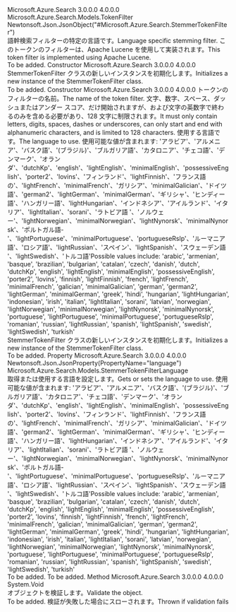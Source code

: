 <Type Name="StemmerTokenFilter" FullName="Microsoft.Azure.Search.Models.StemmerTokenFilter">
  <TypeSignature Language="C#" Value="public class StemmerTokenFilter : Microsoft.Azure.Search.Models.TokenFilter" />
  <TypeSignature Language="ILAsm" Value=".class public auto ansi beforefieldinit StemmerTokenFilter extends Microsoft.Azure.Search.Models.TokenFilter" />
  <TypeSignature Language="DocId" Value="T:Microsoft.Azure.Search.Models.StemmerTokenFilter" />
  <TypeSignature Language="VB.NET" Value="Public Class StemmerTokenFilter&#xA;Inherits TokenFilter" />
  <TypeSignature Language="F#" Value="type StemmerTokenFilter = class&#xA;    inherit TokenFilter" />
  <AssemblyInfo>
    <AssemblyName>Microsoft.Azure.Search</AssemblyName>
    <AssemblyVersion>3.0.0.0</AssemblyVersion>
    <AssemblyVersion>4.0.0.0</AssemblyVersion>
  </AssemblyInfo>
  <Base>
    <BaseTypeName>Microsoft.Azure.Search.Models.TokenFilter</BaseTypeName>
  </Base>
  <Interfaces />
  <Attributes>
    <Attribute>
      <AttributeName>Newtonsoft.Json.JsonObject("#Microsoft.Azure.Search.StemmerTokenFilter")</AttributeName>
    </Attribute>
  </Attributes>
  <Docs>
    <summary>
            <span data-ttu-id="ebceb-101">語幹検索フィルターの特定の言語です。</span><span class="sxs-lookup"><span data-stu-id="ebceb-101">Language specific stemming filter.</span></span> <span data-ttu-id="ebceb-102">このトークンのフィルターは、Apache Lucene を使用して実装されます。</span><span class="sxs-lookup"><span data-stu-id="ebceb-102">This token filter is implemented using Apache Lucene.</span></span>
            <see href="https://docs.microsoft.com/rest/api/searchservice/Custom-analyzers-in-Azure-Search#TokenFilters" /></summary>
    <remarks>To be added.</remarks>
  </Docs>
  <Members>
    <Member MemberName=".ctor">
      <MemberSignature Language="C#" Value="public StemmerTokenFilter ();" />
      <MemberSignature Language="ILAsm" Value=".method public hidebysig specialname rtspecialname instance void .ctor() cil managed" />
      <MemberSignature Language="DocId" Value="M:Microsoft.Azure.Search.Models.StemmerTokenFilter.#ctor" />
      <MemberSignature Language="VB.NET" Value="Public Sub New ()" />
      <MemberType>Constructor</MemberType>
      <AssemblyInfo>
        <AssemblyName>Microsoft.Azure.Search</AssemblyName>
        <AssemblyVersion>3.0.0.0</AssemblyVersion>
        <AssemblyVersion>4.0.0.0</AssemblyVersion>
      </AssemblyInfo>
      <Parameters />
      <Docs>
        <summary>
            <span data-ttu-id="ebceb-103">StemmerTokenFilter クラスの新しいインスタンスを初期化します。</span><span class="sxs-lookup"><span data-stu-id="ebceb-103">Initializes a new instance of the StemmerTokenFilter class.</span></span>
            </summary>
        <remarks>To be added.</remarks>
      </Docs>
    </Member>
    <Member MemberName=".ctor">
      <MemberSignature Language="C#" Value="public StemmerTokenFilter (string name, Microsoft.Azure.Search.Models.StemmerTokenFilterLanguage language);" />
      <MemberSignature Language="ILAsm" Value=".method public hidebysig specialname rtspecialname instance void .ctor(string name, valuetype Microsoft.Azure.Search.Models.StemmerTokenFilterLanguage language) cil managed" />
      <MemberSignature Language="DocId" Value="M:Microsoft.Azure.Search.Models.StemmerTokenFilter.#ctor(System.String,Microsoft.Azure.Search.Models.StemmerTokenFilterLanguage)" />
      <MemberSignature Language="VB.NET" Value="Public Sub New (name As String, language As StemmerTokenFilterLanguage)" />
      <MemberSignature Language="F#" Value="new Microsoft.Azure.Search.Models.StemmerTokenFilter : string * Microsoft.Azure.Search.Models.StemmerTokenFilterLanguage -&gt; Microsoft.Azure.Search.Models.StemmerTokenFilter" Usage="new Microsoft.Azure.Search.Models.StemmerTokenFilter (name, language)" />
      <MemberType>Constructor</MemberType>
      <AssemblyInfo>
        <AssemblyName>Microsoft.Azure.Search</AssemblyName>
        <AssemblyVersion>3.0.0.0</AssemblyVersion>
        <AssemblyVersion>4.0.0.0</AssemblyVersion>
      </AssemblyInfo>
      <Parameters>
        <Parameter Name="name" Type="System.String" />
        <Parameter Name="language" Type="Microsoft.Azure.Search.Models.StemmerTokenFilterLanguage" />
      </Parameters>
      <Docs>
        <param name="name"><span data-ttu-id="ebceb-104">トークンのフィルターの名前。</span><span class="sxs-lookup"><span data-stu-id="ebceb-104">The name of the token filter.</span></span> <span data-ttu-id="ebceb-105">文字、数字、スペース、ダッシュまたはアンダー スコア、だけ開始されますが、および文字の英数字で終わるのみを含める必要があり、128 文字に制限されます。</span><span class="sxs-lookup"><span data-stu-id="ebceb-105">It must only contain letters, digits, spaces, dashes or underscores, can only start and end with alphanumeric characters, and is limited to 128 characters.</span></span></param>
        <param name="language"><span data-ttu-id="ebceb-106">使用する言語です。</span><span class="sxs-lookup"><span data-stu-id="ebceb-106">The language to use.</span></span> <span data-ttu-id="ebceb-107">使用可能な値が含まれます: 'アラビア'、'アルメニア'、'バスク語'、'(ブラジル)'、'ブルガリア語'、'カタロニア'、'チェコ語'、'デンマーク'、'オランダ'、'dutchKp'、'english'、'lightEnglish'、'minimalEnglish'、'possessiveEnglish'、'porter2'、'lovins'、'フィンランド'、'lightFinnish'、'フランス語の'、'lightFrench'、'minimalFrench'、'ガリシア'、'minimalGalician'、'ドイツ語'、'german2'、'lightGerman'、'minimalGerman'、'ギリシャ'、'ヒンディー語'、'ハンガリー語'、'lightHungarian'、'インドネシア'、'アイルランド'、'イタリア'、'lightItalian'、'sorani'、'ラトビア語 '、'ノルウェー'、'lightNorwegian'、'minimalNorwegian'、'lightNynorsk'、'minimalNynorsk'、'ポルトガル語-'、'lightPortuguese'、'minimalPortuguese'、'portugueseRslp'、'ルーマニア語'、'ロシア語'、'lightRussian'、'スペイン'、'lightSpanish'、'スウェーデン語 '、'lightSwedish'、'トルコ語'</span><span class="sxs-lookup"><span data-stu-id="ebceb-107">Possible values include: 'arabic', 'armenian', 'basque', 'brazilian', 'bulgarian', 'catalan', 'czech', 'danish', 'dutch', 'dutchKp', 'english', 'lightEnglish', 'minimalEnglish', 'possessiveEnglish', 'porter2', 'lovins', 'finnish', 'lightFinnish', 'french', 'lightFrench', 'minimalFrench', 'galician', 'minimalGalician', 'german', 'german2', 'lightGerman', 'minimalGerman', 'greek', 'hindi', 'hungarian', 'lightHungarian', 'indonesian', 'irish', 'italian', 'lightItalian', 'sorani', 'latvian', 'norwegian', 'lightNorwegian', 'minimalNorwegian', 'lightNynorsk', 'minimalNynorsk', 'portuguese', 'lightPortuguese', 'minimalPortuguese', 'portugueseRslp', 'romanian', 'russian', 'lightRussian', 'spanish', 'lightSpanish', 'swedish', 'lightSwedish', 'turkish'</span></span></param>
        <summary>
            <span data-ttu-id="ebceb-108">StemmerTokenFilter クラスの新しいインスタンスを初期化します。</span><span class="sxs-lookup"><span data-stu-id="ebceb-108">Initializes a new instance of the StemmerTokenFilter class.</span></span>
            </summary>
        <remarks>To be added.</remarks>
      </Docs>
    </Member>
    <Member MemberName="Language">
      <MemberSignature Language="C#" Value="public Microsoft.Azure.Search.Models.StemmerTokenFilterLanguage Language { get; set; }" />
      <MemberSignature Language="ILAsm" Value=".property instance valuetype Microsoft.Azure.Search.Models.StemmerTokenFilterLanguage Language" />
      <MemberSignature Language="DocId" Value="P:Microsoft.Azure.Search.Models.StemmerTokenFilter.Language" />
      <MemberSignature Language="VB.NET" Value="Public Property Language As StemmerTokenFilterLanguage" />
      <MemberSignature Language="F#" Value="member this.Language : Microsoft.Azure.Search.Models.StemmerTokenFilterLanguage with get, set" Usage="Microsoft.Azure.Search.Models.StemmerTokenFilter.Language" />
      <MemberType>Property</MemberType>
      <AssemblyInfo>
        <AssemblyName>Microsoft.Azure.Search</AssemblyName>
        <AssemblyVersion>3.0.0.0</AssemblyVersion>
        <AssemblyVersion>4.0.0.0</AssemblyVersion>
      </AssemblyInfo>
      <Attributes>
        <Attribute>
          <AttributeName>Newtonsoft.Json.JsonProperty(PropertyName="language")</AttributeName>
        </Attribute>
      </Attributes>
      <ReturnValue>
        <ReturnType>Microsoft.Azure.Search.Models.StemmerTokenFilterLanguage</ReturnType>
      </ReturnValue>
      <Docs>
        <summary>
            <span data-ttu-id="ebceb-109">取得または使用する言語を設定します。</span><span class="sxs-lookup"><span data-stu-id="ebceb-109">Gets or sets the language to use.</span></span> <span data-ttu-id="ebceb-110">使用可能な値が含まれます: 'アラビア'、'アルメニア'、'バスク語'、'(ブラジル)'、'ブルガリア語'、'カタロニア'、'チェコ語'、'デンマーク'、'オランダ'、'dutchKp'、'english'、'lightEnglish'、'minimalEnglish'、'possessiveEnglish'、'porter2'、'lovins'、'フィンランド'、'lightFinnish'、'フランス語の'、'lightFrench'、'minimalFrench'、'ガリシア'、'minimalGalician'、'ドイツ語'、'german2'、'lightGerman'、'minimalGerman'、'ギリシャ'、'ヒンディー語'、'ハンガリー語'、'lightHungarian'、'インドネシア'、'アイルランド'、'イタリア'、'lightItalian'、'sorani'、'ラトビア語 '、'ノルウェー'、'lightNorwegian'、'minimalNorwegian'、'lightNynorsk'、'minimalNynorsk'、'ポルトガル語-'、'lightPortuguese'、'minimalPortuguese'、'portugueseRslp'、'ルーマニア語'、'ロシア語'、'lightRussian'、'スペイン'、'lightSpanish'、'スウェーデン語 '、'lightSwedish'、'トルコ語'</span><span class="sxs-lookup"><span data-stu-id="ebceb-110">Possible values include: 'arabic', 'armenian', 'basque', 'brazilian', 'bulgarian', 'catalan', 'czech', 'danish', 'dutch', 'dutchKp', 'english', 'lightEnglish', 'minimalEnglish', 'possessiveEnglish', 'porter2', 'lovins', 'finnish', 'lightFinnish', 'french', 'lightFrench', 'minimalFrench', 'galician', 'minimalGalician', 'german', 'german2', 'lightGerman', 'minimalGerman', 'greek', 'hindi', 'hungarian', 'lightHungarian', 'indonesian', 'irish', 'italian', 'lightItalian', 'sorani', 'latvian', 'norwegian', 'lightNorwegian', 'minimalNorwegian', 'lightNynorsk', 'minimalNynorsk', 'portuguese', 'lightPortuguese', 'minimalPortuguese', 'portugueseRslp', 'romanian', 'russian', 'lightRussian', 'spanish', 'lightSpanish', 'swedish', 'lightSwedish', 'turkish'</span></span>
            </summary>
        <value>To be added.</value>
        <remarks>To be added.</remarks>
      </Docs>
    </Member>
    <Member MemberName="Validate">
      <MemberSignature Language="C#" Value="public override void Validate ();" />
      <MemberSignature Language="ILAsm" Value=".method public hidebysig virtual instance void Validate() cil managed" />
      <MemberSignature Language="DocId" Value="M:Microsoft.Azure.Search.Models.StemmerTokenFilter.Validate" />
      <MemberSignature Language="VB.NET" Value="Public Overrides Sub Validate ()" />
      <MemberSignature Language="F#" Value="override this.Validate : unit -&gt; unit" Usage="stemmerTokenFilter.Validate " />
      <MemberType>Method</MemberType>
      <AssemblyInfo>
        <AssemblyName>Microsoft.Azure.Search</AssemblyName>
        <AssemblyVersion>3.0.0.0</AssemblyVersion>
        <AssemblyVersion>4.0.0.0</AssemblyVersion>
      </AssemblyInfo>
      <ReturnValue>
        <ReturnType>System.Void</ReturnType>
      </ReturnValue>
      <Parameters />
      <Docs>
        <summary>
            <span data-ttu-id="ebceb-111">オブジェクトを検証します。</span><span class="sxs-lookup"><span data-stu-id="ebceb-111">Validate the object.</span></span>
            </summary>
        <remarks>To be added.</remarks>
        <exception cref="T:Microsoft.Rest.ValidationException">
            <span data-ttu-id="ebceb-112">検証が失敗した場合にスローされます。</span><span class="sxs-lookup"><span data-stu-id="ebceb-112">Thrown if validation fails</span></span>
            </exception>
      </Docs>
    </Member>
  </Members>
</Type>